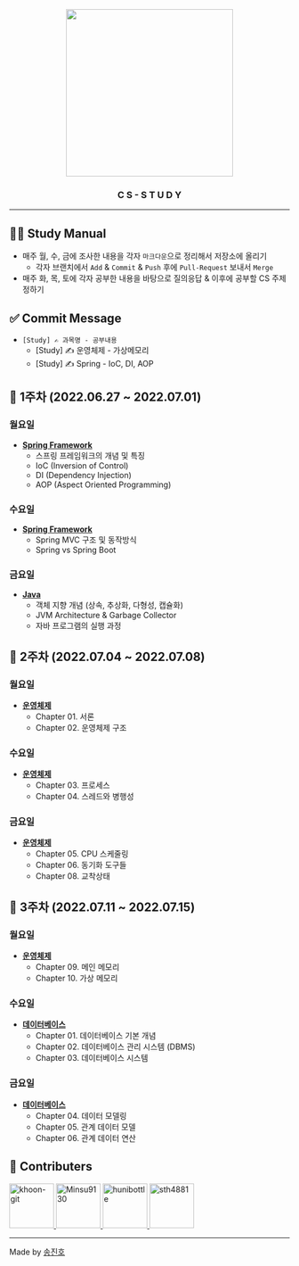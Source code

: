 <div align="center">
  <img src="https://leverageedu.com/blog/wp-content/uploads/2020/06/BE-Computer-Science.png" height="300"/>
  <h3>C S - S T U D Y</h3>
</div>

---

## 👨‍💻 Study Manual
- 매주 월, 수, 금에 조사한 내용을 각자 `마크다운`으로 정리해서 저장소에 올리기
  - 각자 브랜치에서 `Add` & `Commit` & `Push` 후에 `Pull-Request` 보내서 `Merge`
- 매주 화, 목, 토에 각자 공부한 내용을 바탕으로 질의응답 & 이후에 공부할 CS 주제 정하기

## ✅ Commit Message
- `[Study] ✍ 과목명 - 공부내용`
  - [Study] ✍ 운영체제 - 가상메모리
  - [Study] ✍ Spring - IoC, DI, AOP

## 📆 1주차 (2022.06.27 ~ 2022.07.01)
### 월요일
- [**Spring Framework**](./Spring/README.md)
  - 스프링 프레임워크의 개념 및 특징
  - IoC (Inversion of Control)
  - DI (Dependency Injection)
  - AOP (Aspect Oriented Programming)
### 수요일
- [**Spring Framework**](./Spring/README.md)
  - Spring MVC 구조 및 동작방식
  - Spring vs Spring Boot
### 금요일
- [**Java**](./Java/README.md)
  - 객체 지향 개념 (상속, 추상화, 다형성, 캡슐화)
  - JVM Architecture & Garbage Collector
  - 자바 프로그램의 실행 과정
  
## 📆 2주차 (2022.07.04 ~ 2022.07.08)
### 월요일
- [**운영체제**](./운영체제/README.md)
  - Chapter 01. 서론
  - Chapter 02. 운영체제 구조

### 수요일
- [**운영체제**](./운영체제/README.md)
  - Chapter 03. 프로세스
  - Chapter 04. 스레드와 병행성

### 금요일
- [**운영체제**](./운영체제/README.md)
  - Chapter 05. CPU 스케줄링
  - Chapter 06. 동기화 도구들
  - Chapter 08. 교착상태

## 📆 3주차 (2022.07.11 ~ 2022.07.15)
### 월요일
- [**운영체제**](./운영체제/README.md)
  - Chapter 09. 메인 메모리
  - Chapter 10. 가상 메모리
### 수요일
- [**데이터베이스**](./데이터베이스/README.md)
  - Chapter 01. 데이터베이스 기본 개념
  - Chapter 02. 데이터베이스 관리 시스템 (DBMS)
  - Chapter 03. 데이터베이스 시스템
### 금요일
- [**데이터베이스**](./데이터베이스/README.md)
  - Chapter 04. 데이터 모델링
  - Chapter 05. 관계 데이터 모델
  - Chapter 06. 관계 데이터 연산

## 🤝 Contributers
<a href = "https://github.com/khoon-git">
  <img src="https://avatars.githubusercontent.com/u/71899948?v=4" alt="khoon-git" width="80" style="max-width:100%" />
</a>
<a href = "https://github.com/Minsu9130">
  <img src="https://avatars.githubusercontent.com/u/85939586?v=4" alt="Minsu9130" width="80" style="max-width:100%" />
</a>
<a href = "https://github.com/hunibottle">
  <img src="https://avatars.githubusercontent.com/u/96459377?v=4" alt="hunibottle" width="80" style="max-width:100%" />
</a>
<a href = "https://github.com/sth4881">
  <img src="https://avatars.githubusercontent.com/u/46771903?v=4" alt="sth4881" width="80" style="max-width:100%" />
</a>

---

Made by <a href = "https://github.com/sth4881">송진호</a>